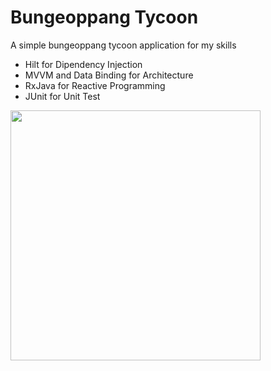 # Bungeoppang Tycoon
A simple bungeoppang tycoon application for my skills
* Hilt for Dipendency Injection
* MVVM and Data Binding for Architecture
* RxJava for Reactive Programming
* JUnit for Unit Test

<img src=https://user-images.githubusercontent.com/37973204/110847229-01ddb100-82f0-11eb-862f-8893b7983d48.jpg width=400>
